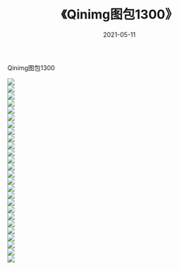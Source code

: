 ﻿---
layout: post
title:  《Qinimg图包1300》
date:   2021-05-11
img: http://imgx.orgx.ga/Qinimg图包/Qinimg图包1300/000.jpg
categories: [美女, 清纯, 唯美]
---

Qinimg图包1300

 ![](http://imgx.orgx.ga/Qinimg图包/Qinimg图包1300/001.jpg) <br>![](http://imgx.orgx.ga/Qinimg图包/Qinimg图包1300/002.jpg) <br>![](http://imgx.orgx.ga/Qinimg图包/Qinimg图包1300/003.jpg) <br>![](http://imgx.orgx.ga/Qinimg图包/Qinimg图包1300/004.jpg) <br>![](http://imgx.orgx.ga/Qinimg图包/Qinimg图包1300/005.jpg) <br>![](http://imgx.orgx.ga/Qinimg图包/Qinimg图包1300/006.jpg) <br>![](http://imgx.orgx.ga/Qinimg图包/Qinimg图包1300/007.jpg) <br>![](http://imgx.orgx.ga/Qinimg图包/Qinimg图包1300/008.jpg) <br>![](http://imgx.orgx.ga/Qinimg图包/Qinimg图包1300/009.jpg) <br>![](http://imgx.orgx.ga/Qinimg图包/Qinimg图包1300/010.jpg) <br>![](http://imgx.orgx.ga/Qinimg图包/Qinimg图包1300/011.jpg) <br>![](http://imgx.orgx.ga/Qinimg图包/Qinimg图包1300/012.jpg) <br>![](http://imgx.orgx.ga/Qinimg图包/Qinimg图包1300/013.jpg) <br>![](http://imgx.orgx.ga/Qinimg图包/Qinimg图包1300/014.jpg) <br>![](http://imgx.orgx.ga/Qinimg图包/Qinimg图包1300/015.jpg) <br>![](http://imgx.orgx.ga/Qinimg图包/Qinimg图包1300/016.jpg) <br>![](http://imgx.orgx.ga/Qinimg图包/Qinimg图包1300/017.jpg) <br>![](http://imgx.orgx.ga/Qinimg图包/Qinimg图包1300/018.jpg) <br>![](http://imgx.orgx.ga/Qinimg图包/Qinimg图包1300/019.jpg) <br>![](http://imgx.orgx.ga/Qinimg图包/Qinimg图包1300/020.jpg) <br>![](http://imgx.orgx.ga/Qinimg图包/Qinimg图包1300/021.jpg) <br>![](http://imgx.orgx.ga/Qinimg图包/Qinimg图包1300/022.jpg) <br>![](http://imgx.orgx.ga/Qinimg图包/Qinimg图包1300/023.jpg) <br>![](http://imgx.orgx.ga/Qinimg图包/Qinimg图包1300/024.jpg) <br>![](http://imgx.orgx.ga/Qinimg图包/Qinimg图包1300/025.jpg) <br>![](http://imgx.orgx.ga/Qinimg图包/Qinimg图包1300/026.jpg) <br>
